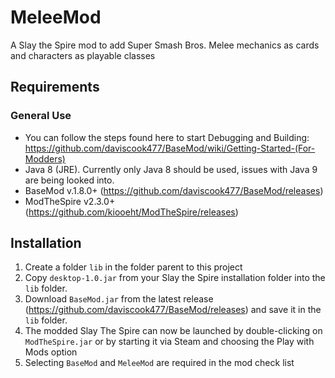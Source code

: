 # MeleeMod
A Slay the Spire mod to add Super Smash Bros. Melee mechanics as cards and characters as playable classes

## Requirements
### General Use
* You can follow the steps found here to start Debugging and Building: https://github.com/daviscook477/BaseMod/wiki/Getting-Started-(For-Modders)
* Java 8 (JRE). Currently only Java 8 should be used, issues with Java 9 are being looked into.
* BaseMod v.1.8.0+ (https://github.com/daviscook477/BaseMod/releases)
* ModTheSpire v2.3.0+ (https://github.com/kiooeht/ModTheSpire/releases)

## Installation
1. Create a folder `lib` in the folder parent to this project
1. Copy `desktop-1.0.jar` from your Slay the Spire installation folder into the `lib` folder.
1. Download `BaseMod.jar` from the latest release (https://github.com/daviscook477/BaseMod/releases) and save it in the `lib` folder.
1. The modded Slay The Spire can now be launched by double-clicking on `ModTheSpire.jar` or by starting it via Steam and choosing the Play with Mods option
1. Selecting `BaseMod` and `MeleeMod` are required in the mod check list
